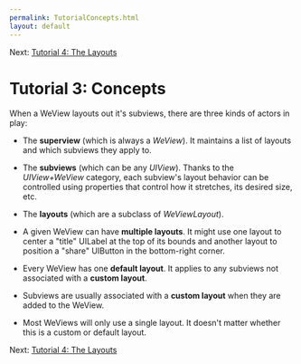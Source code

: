 ```yaml
---
permalink: TutorialConcepts.html
layout: default
---
```


Next\: [Tutorial 4: The Layouts](TutorialLayouts.html)

Tutorial 3: Concepts
==

<!-- TEMPLATE START -->

When a WeView layouts out it's subviews, there are three kinds of actors in play:

* The __superview__ (which is always a _WeView_).  It maintains a list of layouts and which subviews they apply to.
* The __subviews__ (which can be any _UIView_).  Thanks to the _UIView+WeView_ category, each subview's layout behavior can be controlled using properties that control how it stretches, its desired size, etc.
* The __layouts__ (which are a subclass of _WeViewLayout_). 

* A given WeView can have __multiple layouts__.  It might use one layout to center a "title" UILabel at the top of its bounds and another layout to position a "share" UIButton in the bottom-right corner.
* Every WeView has one __default layout__.  It applies to any subviews not associated with a __custom layout__.
* Subviews are usually associated with a __custom layout__ when they are added to the WeView.
* Most WeViews will only use a single layout.  It doesn't matter whether this is a custom or default layout.

<!-- TEMPLATE END -->

Next\: [Tutorial 4: The Layouts](TutorialLayouts.html)